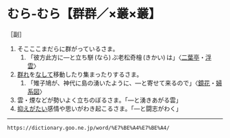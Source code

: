 # むら‐むら【群群／×叢×叢】

［副］
1.  そこここまだらに群がっているさま。    
    1.  「彼方此方に―と立ち駢 (なら) ぶ老松奇檜 (きかい) は」〈[二葉亭](https://dictionary.goo.ne.jp/word/person/%E4%BA%8C%E8%91%89%E4%BA%AD%E5%9B%9B%E8%BF%B7/#jn-193187)・[浮雲](https://dictionary.goo.ne.jp/word/%E6%B5%AE%E9%9B%B2_%28%E3%81%86%E3%81%8D%E3%81%90%E3%82%82%29/#jn-18109)〉
2.  [群れ](むれ（群れ）)を[なして](なす（成す）)移動したり集まったりするさま。    
    1.  「雉子鳩が、神代に島の湧いたように、―と寄せて来るので」〈[鏡花](https://dictionary.goo.ne.jp/word/person/%E6%B3%89%E9%8F%A1%E8%8A%B1/#jn-11630)・[婦系図](https://dictionary.goo.ne.jp/word/%E5%A9%A6%E7%B3%BB%E5%9B%B3/#jn-34620)〉
3. 雲・煙などが勢いよく立ちのぼるさま。「―と湧きあがる雲」
4. [抑え](おさえる（抑える／押さえる）)[がたい](【Ｎ３文法】～がたい)感情や思いがわき起こるさま。「―と闘志がわく」

---
`https://dictionary.goo.ne.jp/word/%E7%BE%A4%E7%BE%A4/`